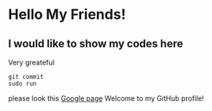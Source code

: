 # Hello My Friends!
## I would like to show my codes here

Very greateful 
```
git commit
sudo run
```
please look this [Google page](https://www.javatpoint.com/reactjs-tutorial)
Welcome to my GitHub profile!

